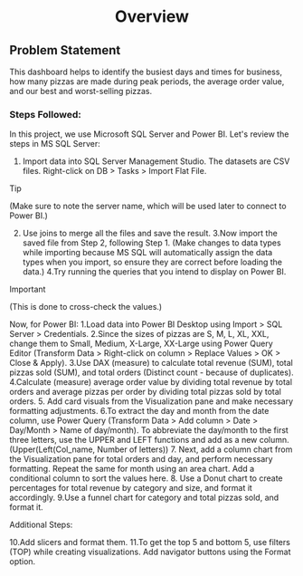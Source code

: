 <h1 align="center">
  Overview
</h1>

## Problem Statement
This dashboard helps to identify the busiest days and times for business, how many pizzas are made during peak periods, the average order value, and our best and worst-selling pizzas.
### Steps Followed:
In this project, we use Microsoft SQL Server and Power BI. Let's review the steps in MS SQL Server:
1. Import data into SQL Server Management Studio. The datasets are CSV files. Right-click on DB > Tasks > Import Flat File. 
>[!TIP]
>(Make sure to note the server name, which will be used later to connect to Power BI.)
2. Use joins to merge all the files and save the result.
3.Now import the saved file from Step 2, following Step 1. (Make changes to data types while importing because MS SQL will automatically assign the data types when you import, so ensure they are correct before loading the data.)
4.Try running the queries that you intend to display on Power BI.
>[!IMPORTANT]
>(This is done to cross-check the values.)

Now, for Power BI:
1.Load data into Power BI Desktop using Import > SQL Server > Credentials.
2.Since the sizes of pizzas are S, M, L, XL, XXL, change them to Small, Medium, X-Large, XX-Large using Power Query Editor (Transform Data > Right-click on column > Replace Values > OK > Close & Apply).
3.Use DAX (measure) to calculate total revenue (SUM), total pizzas sold (SUM), and total orders (Distinct count - because of duplicates).
4.Calculate (measure) average order value by dividing total revenue by total orders and average pizzas per order by dividing total pizzas sold by total orders.
5. Add card visuals from the Visualization pane and make necessary formatting adjustments.
6.To extract the day and month from the date column, use Power Query (Transform Data > Add column > Date > Day/Month > Name of day/month). To abbreviate the day/month to the first three letters, use the UPPER and LEFT functions and add as a new column.(Upper(Left(Col_name, Number of letters))
7. Next, add a column chart from the Visualization pane for total orders and day, and perform necessary formatting. Repeat the same for month using an area chart. Add a conditional column to sort the values here.
8. Use a Donut chart to create percentages for total revenue by category and size, and format it accordingly.
9.Use a funnel chart for category and total pizzas sold, and format it.

Additional Steps:

10.Add slicers and format them.
11.To get the top 5 and bottom 5, use filters (TOP) while creating visualizations. Add navigator buttons using the Format option.



